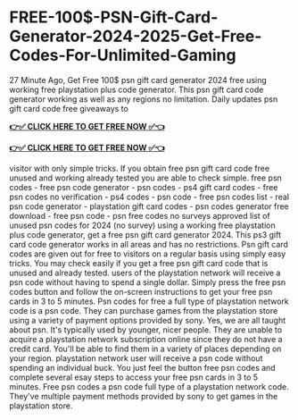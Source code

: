 # FREE-100$-PSN-Gift-Card-Generator-2024-2025-Get-Free-Codes-For-Unlimited-Gaming

27 Minute Ago, Get Free 100$ psn gift card generator 2024 free using working free playstation plus code generator. This psn gift card code generator working as well as any regions no limitation. Daily updates psn gift card code free giveaways to

**[👉✅ CLICK HERE TO GET FREE NOW ✅👈](https://cutt.ly/qeJyItJU)**

**[👉✅ CLICK HERE TO GET FREE NOW ✅👈](https://cutt.ly/qeJyItJU)**

visitor with only simple tricks. If you obtain free psn gift card code free unused and working already tested you are able to check simple. free psn codes - free psn code generator - psn codes - ps4 gift card codes - free psn codes no verification - ps4 codes - psn code - free psn codes list - real psn code generator - playstation gift card codes - psn codes generator free download - free psn code - psn free codes no surveys approved list of unused psn codes for 2024 (no survey) using a working free playstation plus code generator, get a free psn gift card generator 2024. This ps3 gift card code generator works in all areas and has no restrictions. Psn gift card codes are given out for free to visitors on a regular basis using simply easy tricks. You may check easily if you get a free psn gift card code that is unused and already tested. users of the playstation network will receive a psn code without having to spend a single dollar. Simply press the free psn codes button and follow the on-screen instructions to get your free psn cards in 3 to 5 minutes. Psn codes for free a full type of playstation network code is a psn code. They can purchase games from the playstation store using a variety of payment options provided by sony. Yes, we are all taught about psn. It's typically used by younger, nicer people. They are unable to acquire a playstation network subscription online since they do not have a credit card. You'll be able to find them in a variety of places depending on your region. playstation network user will receive a psn code without spending an individual buck. You just feel the button free psn codes and complete several esay steps to access your free psn cards in 3 to 5 minutes. Free psn codes a psn code full type of a playstation network code. They've multiple payment methods provided by sony to get games in the playstation store.​​​​​
